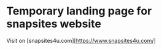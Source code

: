 # Temporary landing page for snapsites website

 Visit on [snapsites4u.com][https://www.snapsites4u.com/]